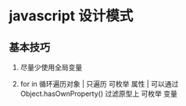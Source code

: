 # javascript 设计模式

## 基本技巧

1. 尽量少使用全局变量

2. for in 循环遍历对象 | 只遍历 可枚举 属性 | 可以通过 Object.hasOwnProperty() 过滤原型上 可枚举 变量